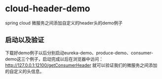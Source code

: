 # cloud-header-demo
spring cloud 微服务之间添加自定义的header头的demo例子
## 启动以及验证
下载好demo例子以后分别启动eureka-demo、produce-demo、consumer-demo这三个例子，启动完成以后在浏览器中访问：http://127.0.0.1:12100/getConsumerHeader
就可以验证我们的微服务之间添加的自定义的头信息。
